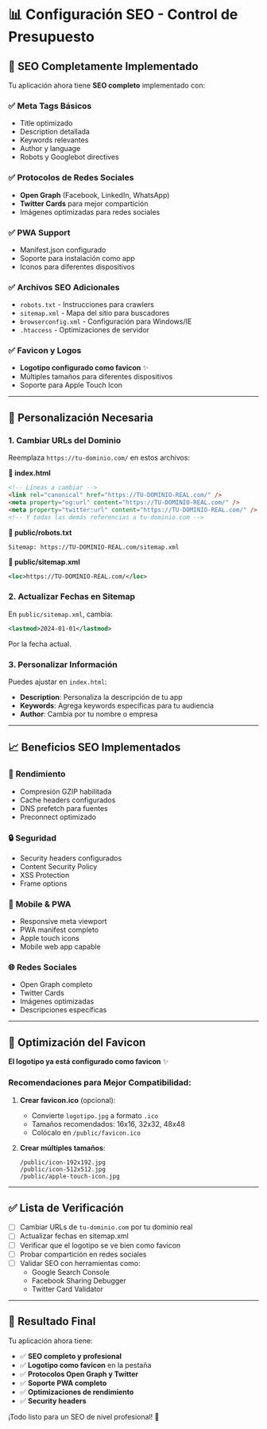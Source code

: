 # 📊 Configuración SEO - Control de Presupuesto

## 🎯 SEO Completamente Implementado

Tu aplicación ahora tiene **SEO completo** implementado con:

### ✅ Meta Tags Básicos
- Title optimizado
- Description detallada
- Keywords relevantes
- Author y language
- Robots y Googlebot directives

### ✅ Protocolos de Redes Sociales
- **Open Graph** (Facebook, LinkedIn, WhatsApp)
- **Twitter Cards** para mejor compartición
- Imágenes optimizadas para redes sociales

### ✅ PWA Support
- Manifest.json configurado
- Soporte para instalación como app
- Iconos para diferentes dispositivos

### ✅ Archivos SEO Adicionales
- `robots.txt` - Instrucciones para crawlers
- `sitemap.xml` - Mapa del sitio para buscadores
- `browserconfig.xml` - Configuración para Windows/IE
- `.htaccess` - Optimizaciones de servidor

### ✅ Favicon y Logos
- **Logotipo configurado como favicon** ✨
- Múltiples tamaños para diferentes dispositivos
- Soporte para Apple Touch Icon

---

## 🔧 Personalización Necesaria

### 1. **Cambiar URLs del Dominio**

Reemplaza `https://tu-dominio.com/` en estos archivos:

**📁 index.html**
```html
<!-- Líneas a cambiar -->
<link rel="canonical" href="https://TU-DOMINIO-REAL.com/" />
<meta property="og:url" content="https://TU-DOMINIO-REAL.com/" />
<meta property="twitter:url" content="https://TU-DOMINIO-REAL.com/" />
<!-- Y todas las demás referencias a tu-dominio.com -->
```

**📁 public/robots.txt**
```
Sitemap: https://TU-DOMINIO-REAL.com/sitemap.xml
```

**📁 public/sitemap.xml**
```xml
<loc>https://TU-DOMINIO-REAL.com/</loc>
```

### 2. **Actualizar Fechas en Sitemap**
En `public/sitemap.xml`, cambia:
```xml
<lastmod>2024-01-01</lastmod>
```
Por la fecha actual.

### 3. **Personalizar Información**
Puedes ajustar en `index.html`:
- **Description**: Personaliza la descripción de tu app
- **Keywords**: Agrega keywords específicas para tu audiencia
- **Author**: Cambia por tu nombre o empresa

---

## 📈 Beneficios SEO Implementados

### 🚀 **Rendimiento**
- Compresión GZIP habilitada
- Cache headers configurados
- DNS prefetch para fuentes
- Preconnect optimizado

### 🔒 **Seguridad**
- Security headers configurados
- Content Security Policy
- XSS Protection
- Frame options

### 📱 **Mobile & PWA**
- Responsive meta viewport
- PWA manifest completo
- Apple touch icons
- Mobile web app capable

### 🌐 **Redes Sociales**
- Open Graph completo
- Twitter Cards
- Imágenes optimizadas
- Descripciones específicas

---

## 🎨 Optimización del Favicon

**El logotipo ya está configurado como favicon** ✨

### Recomendaciones para Mejor Compatibilidad:

1. **Crear favicon.ico** (opcional):
   - Convierte `logotipo.jpg` a formato `.ico`
   - Tamaños recomendados: 16x16, 32x32, 48x48
   - Colócalo en `/public/favicon.ico`

2. **Crear múltiples tamaños**:
   ```
   /public/icon-192x192.jpg
   /public/icon-512x512.jpg
   /public/apple-touch-icon.jpg
   ```

---

## ✅ Lista de Verificación

- [ ] Cambiar URLs de `tu-dominio.com` por tu dominio real
- [ ] Actualizar fechas en sitemap.xml
- [ ] Verificar que el logotipo se ve bien como favicon
- [ ] Probar compartición en redes sociales
- [ ] Validar SEO con herramientas como:
  - Google Search Console
  - Facebook Sharing Debugger
  - Twitter Card Validator

---

## 🎯 Resultado Final

Tu aplicación ahora tiene:
- ✅ **SEO completo y profesional**
- ✅ **Logotipo como favicon** en la pestaña
- ✅ **Protocolos Open Graph y Twitter**
- ✅ **Soporte PWA completo**
- ✅ **Optimizaciones de rendimiento**
- ✅ **Security headers**

¡Todo listo para un SEO de nivel profesional! 🚀 